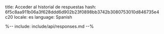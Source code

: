 title: Acceder al historial de respuestas
hash: 6f5c8aa911b06a3f628ddd6d902b23f0898bb3742b3080753010d846735e4c20
locale: es
language: Spanish

%-- include: include/api/responses.md --%
